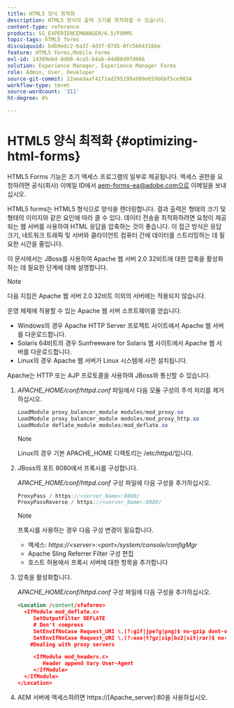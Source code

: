 ```yaml
---
title: HTML5 양식 최적화
description: HTML5 양식의 출력 크기를 최적화할 수 있습니다.
content-type: reference
products: SG_EXPERIENCEMANAGER/6.5/FORMS
topic-tags: hTML5_forms
discoiquuid: bdb9edc2-6a37-4d3f-97d5-0fc5664316be
feature: HTML5 Forms,Mobile Forms
exl-id: 14309ebd-8d00-4ca5-b4ab-44d80d97d066
solution: Experience Manager, Experience Manager Forms
role: Admin, User, Developer
source-git-commit: 22aeedaaf4171ad295199a989e659b6bf5ce9834
workflow-type: tm+mt
source-wordcount: '311'
ht-degree: 0%

---
```


# HTML5 양식 최적화 {#optimizing-html-forms}

<span class="preview"> HTML5 Forms 기능은 조기 액세스 프로그램의 일부로 제공됩니다. 액세스 권한을 요청하려면 공식(회사) 이메일 ID에서 aem-forms-ea@adobe.com으로 이메일을 보내십시오.
</span>

HTML5 forms는 HTML5 형식으로 양식을 렌더링합니다. 결과 출력은 형태의 크기 및 형태의 이미지와 같은 요인에 따라 클 수 있다. 데이터 전송을 최적화하려면 요청이 제공되는 웹 서버를 사용하여 HTML 응답을 압축하는 것이 좋습니다. 이 접근 방식은 응답 크기, 네트워크 트래픽 및 서버와 클라이언트 컴퓨터 간에 데이터를 스트리밍하는 데 필요한 시간을 줄입니다.

이 문서에서는 JBoss를 사용하여 Apache 웹 서버 2.0 32비트에 대한 압축을 활성화하는 데 필요한 단계에 대해 설명합니다.

>[!NOTE]
>
>다음 지침은 Apache 웹 서버 2.0 32비트 이외의 서버에는 적용되지 않습니다.

운영 체제에 적용할 수 있는 Apache 웹 서버 소프트웨어를 얻습니다.

* Windows의 경우 Apache HTTP Server 프로젝트 사이트에서 Apache 웹 서버를 다운로드합니다.
* Solaris 64비트의 경우 Sunfreeware for Solaris 웹 사이트에서 Apache 웹 서버를 다운로드합니다.
* Linux의 경우 Apache 웹 서버가 Linux 시스템에 사전 설치됩니다.

Apache는 HTTP 또는 AJP 프로토콜을 사용하여 JBoss와 통신할 수 있습니다.

1. *APACHE_HOME/conf/httpd.conf* 파일에서 다음 모듈 구성의 주석 처리를 제거하십시오.

   ```java
   LoadModule proxy_balancer_module modules/mod_proxy.so
   LoadModule proxy_balancer_module modules/mod_proxy_http.so
   LoadModule deflate_module modules/mod_deflate.so
   ```

   >[!NOTE]
   >
   >Linux의 경우 기본 APACHE_HOME 디렉토리는 /etc/httpd/입니다.

1. JBoss의 포트 8080에서 프록시를 구성합니다.

   *APACHE_HOME/conf/httpd.conf* 구성 파일에 다음 구성을 추가하십시오.

   ```java
   ProxyPass / https://<server_Name>:8080/
   ProxyPassReverse / https://<server_Name>:8080/
   ```

   >[!NOTE]
   >
   >프록시를 사용하는 경우 다음 구성 변경이 필요합니다.
   >
   >* 액세스: *https://&lt;server>:&lt;port>/system/console/configMgr*
   >* Apache Sling Referrer Filter 구성 편집
   >* 호스트 허용에서 프록시 서버에 대한 항목을 추가합니다

1. 압축을 활성화합니다.

   *APACHE_HOME/conf/httpd.conf* 구성 파일에 다음 구성을 추가하십시오.

   ```xml
   <Location /content/xfaforms>
     <IfModule mod_deflate.c>
        SetOutputFilter DEFLATE
        # Don't compress
        SetEnvIfNoCase Request_URI \.(?:gif|jpe?g|png)$ no-gzip dont-vary
        SetEnvIfNoCase Request_URI \.(?:exe|t?gz|zip|bz2|sit|rar)$ no-gzip dont-vary
       #Dealing with proxy servers
   
        <IfModule mod_headers.c>
           Header append Vary User-Agent
        </IfModule>
     </IfModule>
   </Location>
   ```

1. AEM 서버에 액세스하려면 https://[Apache_server]:80을 사용하십시오.
